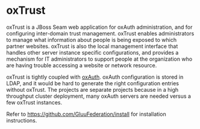 oxTrust
======
<p>oxTrust is a JBoss Seam web application for oxAuth administration, and for configuring inter-domain trust management. 
oxTrust enables administrators to manage what information about people is being exposed to which partner websites. oxTrust is also the local management interface that handles other server instance specific configurations, and provides a mechanism for IT administrators to support people at the organization who are having trouble accessing a website or network resource.</p>
<p>oxTrust is tightly coupled with <a href="https://github.com/GluuFederation/oxAuth">oxAuth</a>. oxAuth configuration is stored in LDAP, and it would be hard to generate the right configuration entries without oxTrust. The projects are separate projects because in a high throughput cluster deployment, many oxAuth servers are needed versus a few oxTrust instances.</p>
<p>Refer to <a href="https://github.com/GluuFederation/install">https://github.com/GluuFederation/install</a> for installation instructions.</p>
